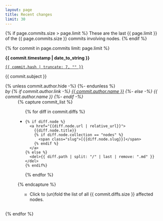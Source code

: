 ```yaml
---
layout: page
title: Recent changes
limit: 30
---
```


<style>

  details > summary {
    margin-left: 30px;
    margin-bottom: 15px;
    padding-inline-start: 1ch;
  }

  details[open] > summary {
    display: none;
  }

  summary { list-style: none; }
  summary::-webkit-details-marker { display: none; }

  details summary::before { 
    position: absolute;
    transform: translateX(-100%);
    padding-right: 1ch;
    content: '⧆';
    color: hsl(0, 0%, 40%);
  }

  summary {
    cursor: pointer; 
    margin-left: 30px;
    padding-inline-start: 1ch;
  }

  li.diff-A, li.diff-M, li.diff-D {
    padding-inline-start: 1ch;
  }
  li.diff-A { list-style-type: '⊞'; }
  li.diff-M { list-style-type: '⊡'; } /* ⧇ */
  li.diff-D { list-style-type: '⊟'; }
  li.diff-A::marker { color: hsl(120, 100%, 40%); }
  li.diff-M::marker { color: hsl(240, 100%, 40%); }
  li.diff-D::marker { color: hsl(  0, 100%, 40%); }

  .author {
    float: right;
    font-style: italic;
  }

</style>

{% if page.commits.size > page.limit %}
These are the last {{ page.limit }} of the {{ page.commits.size }} commits involving nodes.
{% endif %}

<dl>

{% for commit in page.commits limit: page.limit %}

<dt>

<strong>{{ commit.timestamp | date_to_string }}</strong>

<a href="https://github.com/jonsterling/math/commit/{{ commit.hash }}">
  <code>{{ commit.hash | truncate: 7, "" }}</code>
</a>

{{ commit.subject }}

{% unless commit.author.hide -%}
  <span class="author">by
    {% if commit.author.link -%}
      <a href="{{ commit.author.link }}">{{ commit.author.name }}</a>
    {%- else -%}
      {{ commit.author.name }}
    {%- endif -%}
  </span>
{%- endunless %}

</dt>

<dd>

{% capture commit_list %}

<ul>
  {% for diff in commit.diffs %}
  <li class="diff-{{ diff.status }}">

    {% if diff.node %}
      <a href="{{diff.node.url | relative_url}}">
        {{diff.node.title}}
        {% if diff.node.collection == "nodes" %}
          <span class="slug">[{{diff.node.slug}}]</span>
        {% endif %}
      </a>
    {% else %}
      <del>{{ diff.path | split: "/" | last | remove: ".md" }}</del>
    {% endif%}

  </li>
  {% endfor %}
</ul>

{% endcapture %}

<details {% if commit.diffs.size < 7 %}open{% endif %}>
  <summary markdown='span'>Click to (un)fold the list of all {{ commit.diffs.size }} affected nodes.</summary>
  {{ commit_list }}
</details>

</dd>

{% endfor %}

</dl>
